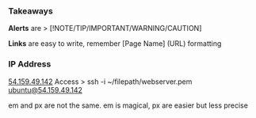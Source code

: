 ### Takeaways
**Alerts** are > [!NOTE/TIP/IMPORTANT/WARNING/CAUTION]

**Links** are easy to write, remember [Page Name] (URL) formatting

### IP Address
[54.159.49.142](http://54.159.49.142/)
Access > ssh -i ~/filepath/webserver.pem ubuntu@54.159.49.142

em and px are not the same. em is magical, px are easier but less precise

